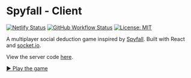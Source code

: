 # Spyfall - Client

[![Netlify Status](https://api.netlify.com/api/v1/badges/9533fa3b-785d-4ddb-ab13-366089f5d10b/deploy-status)](https://app.netlify.com/sites/heuristic-bartik-850df8/deploys)
[![GitHub Workflow Status](https://img.shields.io/github/workflow/status/VeryBadFrags/spyfall-client/CodeQL)](https://github.com/VeryBadFrags/spyfall-client/actions/workflows/codeql-analysis.yml)
[![License: MIT](https://img.shields.io/badge/license-MIT-green)](https://github.com/VeryBadFrags/spyfall-client/blob/master/LICENSE)

A multiplayer social deduction game inspired by [Spyfall](https://hwint.ru/portfolio-item/spyfall/). Built with React and [socket.io](https://socket.io).

View the server code [here](https://github.com/VeryBadFrags/spyfall-server).

[▶️ Play the game](https://spy.verybadfrags.com)
